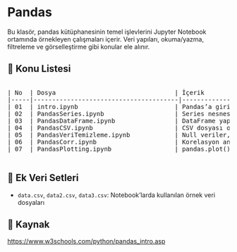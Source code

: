 # Pandas 

Bu klasör, pandas kütüphanesinin temel işlevlerini Jupyter Notebook ortamında örnekleyen çalışmaları içerir. Veri yapıları, okuma/yazma, filtreleme ve görselleştirme gibi konular ele alınır.

## 📘 Konu Listesi

<pre>

| No  | Dosya                                | İçerik                                      |
|-----|---------------------------------------|---------------------------------------------|
| 01  | intro.ipynb                          | Pandas’a giriş                              |
| 02  | PandasSeries.ipynb                   | Series nesnesi                              |
| 03  | PandasDataFrame.ipynb                | DataFrame yapısı                            |
| 04  | PandasCSV.ipynb                      | CSV dosyası okuma/yazma                     |
| 05  | PandasVeriTemizleme.ipynb            | Null veriler, veri temizleme                |
| 06  | PandasCorr.ipynb                     | Korelasyon analizi                          |
| 07  | PandasPlotting.ipynb                 | pandas.plot() ile veri görselleştirme       |

</pre>


## 📄 Ek Veri Setleri
- `data.csv`, `data2.csv`, `data3.csv`: Notebook’larda kullanılan örnek veri dosyaları

## 🔗 Kaynak
https://www.w3schools.com/python/pandas_intro.asp

